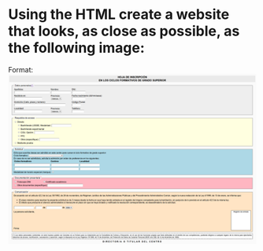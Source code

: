 # Using the HTML create a website that looks, as close as possible, as the following image:

Format: ![Alt Text](https://github.com/Albpenu/Lenguaje-de-marcas/raw/master/LM_U2_T2_1516%20Forms/ejercicios_formulario.png?raw=true)